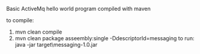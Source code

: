 Basic ActiveMq hello world program compiled with maven

to compile:
1. mvn clean compile
2. mvn clean package asseembly:single -DdescriptorId=messaging
to run:
java -jar target\messaging-1.0.jar
